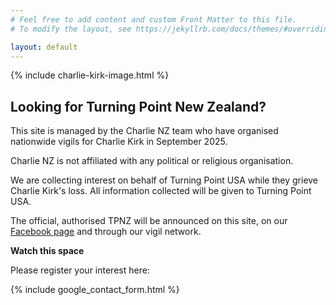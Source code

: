 ```yaml
---
# Feel free to add content and custom Front Matter to this file.
# To modify the layout, see https://jekyllrb.com/docs/themes/#overriding-theme-defaults

layout: default
---
```


{% include charlie-kirk-image.html %}

## Looking for Turning Point New Zealand?

This site is managed by the Charlie NZ team who have organised nationwide vigils for Charlie Kirk in September 2025.

Charlie NZ is not affiliated with any political or religious organisation. 

We are collecting interest on behalf of Turning Point USA while they grieve Charlie Kirk's loss. All information collected will be given to Turning Point USA.

The official, authorised TPNZ will be announced on this site, on our [Facebook page](https://www.facebook.com/profile.php?id=61580540174645) and through our vigil network.

**Watch this space**

Please register your interest here:

{% include google_contact_form.html %}
